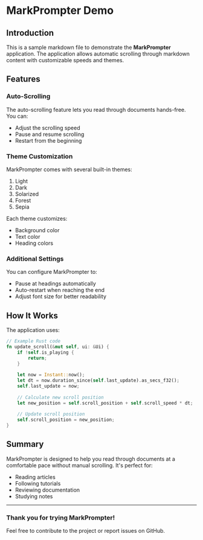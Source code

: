 # MarkPrompter Demo

## Introduction

This is a sample markdown file to demonstrate the **MarkPrompter** application. The application allows automatic scrolling through markdown content with customizable speeds and themes.

## Features

### Auto-Scrolling

The auto-scrolling feature lets you read through documents hands-free. You can:

- Adjust the scrolling speed
- Pause and resume scrolling
- Restart from the beginning

### Theme Customization

MarkPrompter comes with several built-in themes:

1. Light
2. Dark
3. Solarized
4. Forest
5. Sepia

Each theme customizes:
- Background color
- Text color
- Heading colors

### Additional Settings

You can configure MarkPrompter to:

- Pause at headings automatically
- Auto-restart when reaching the end
- Adjust font size for better readability

## How It Works

The application uses:

```rust
// Example Rust code
fn update_scroll(&mut self, ui: &Ui) {
    if !self.is_playing {
        return;
    }
    
    let now = Instant::now();
    let dt = now.duration_since(self.last_update).as_secs_f32();
    self.last_update = now;
    
    // Calculate new scroll position
    let new_position = self.scroll_position + self.scroll_speed * dt;
    
    // Update scroll position
    self.scroll_position = new_position;
}
```

## Summary

MarkPrompter is designed to help you read through documents at a comfortable pace without manual scrolling. It's perfect for:

- Reading articles
- Following tutorials
- Reviewing documentation
- Studying notes

---

### Thank you for trying MarkPrompter!

Feel free to contribute to the project or report issues on GitHub.
